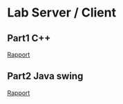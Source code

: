 # Lab Server / Client

## Part1 C++

[Rapport](/cpp/Readme.md)

## Part2 Java swing

[Rapport](/swing/README.md)